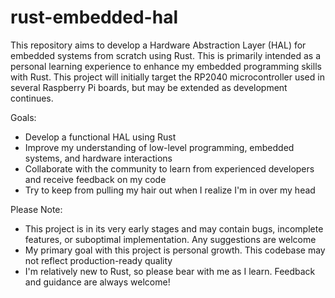 # rust-embedded-hal

This repository aims to develop a Hardware Abstraction Layer (HAL) for embedded systems from scratch using Rust. This is primarily intended as a personal learning experience to enhance my embedded programming skills with Rust. This project will initially target the RP2040 microcontroller used in several Raspberry Pi boards, but may be extended as development continues.

Goals:

- Develop a functional HAL using Rust
- Improve my understanding of low-level programming, embedded systems, and hardware interactions
- Collaborate with the community to learn from experienced developers and receive feedback on my code
- Try to keep from pulling my hair out when I realize I'm in over my head

Please Note:
- This project is in its very early stages and may contain bugs, incomplete features, or suboptimal implementation. Any suggestions are welcome
- My primary goal with this project is personal growth. This codebase may not reflect production-ready quality
- I'm relatively new to Rust, so please bear with me as I learn. Feedback and guidance are always welcome!
